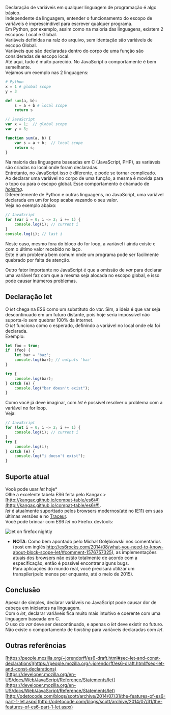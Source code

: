 <!--
layout: post
title: O que você precisa saber sobre block scope - let
date: 2014-08-28T01:58:23.465Z
comments: true
published: true
keywords:
description: Uma introdução a block scope na ES6
categories: scope, articles, basics
authorName: Jaydson
authorLink: http://twitter.com/jaydson
authorDescription: JavaScript enthusiast - FrontEnd Engineer at Terra Networks - BrazilJS and RSJS curator
authorPicture: https://pbs.twimg.com/profile_images/453720347620032512/UM2nE21c_400x400.jpeg
-->
Declaração de variáveis em qualquer linguagem de programação é algo básico.  
Independente da linguagem, entender o funcionamento do escopo de variáveis é imprescindível para escrever qualquer programa.  
Em Python, por exemplo, assim como na maioria das linguagens, existem 2 escopos: Local e Global.  
Variáveis definidas na raíz do arquivo, sem identação são variáveis de escopo Global.  
Variáveis que são declaradas dentro do corpo de uma função são consideradas de escopo local.  
Até aqui, tudo é muito parecido. No JavaScript o comportamente é bem semelhante.  
Vejamos um exemplo nas 2 linguagens:  
```python
# Python
x = 1 # global scope
y = 3

def sum(a, b):
	s = a + b # local scope
	return s
```

```javascript
// JavaScript
var x = 1;  // global scope
var y = 3;

function sum(a, b) {
	var s = a + b;  // local scope
	return s;
}
```
Na maioria das linguagens baseadas em C (JavaScript, PHP), as variáveis são criadas no local onde foram declaradas.  
Entretanto, no JavaScript isso é diferente, e pode se tornar complicado.  
Ao declarar uma variável no corpo de uma função, a mesma é movida para o topo ou para o escopo global. Esse comportamento é chamado de [_hoisting_](https://developer.mozilla.org/en-US/docs/Web/JavaScript/Reference/Statements/var#var_hoisting).  
Diferentemente de Python e outras linguagens, no JavaScript, uma variável declarada em um for loop acaba vazando o seu valor.  
Veja no exemplo abaixo:  
```javascript
// JavaScript
for (var i = 0; i <= 2; i += 1) {
	console.log(i); // current i
}
console.log(i); // last i
```
Neste caso, mesmo fora do bloco do for loop, a variável i ainda existe e com o último valor recebido no laço.  
Este é um problema bem comum onde um programa pode ser facilmente quebrado por falta de atenção.  

Outro fator importante no JavaScript é que a omissão de _var_ para declarar uma variável faz com que a mesma seja alocada no escopo global, e isso pode causar inúmeros problemas.  

## Declaração let
O _let_ chega na ES6 como um substituto do _var_. Sim, a ideia é que var seja descontinuado em um futuro distante, pois hoje seria impossível não suporta-lo sem quebrar 100% da internet.  
O _let_ funciona como o esperado, definindo a variável no local onde ela foi declarada.  
Exemplo:  
```javascript
let foo = true;
if  (foo) {
	let bar = 'baz';
	console.log(bar); // outputs 'baz'
}

try {
	console.log(bar);
} catch (e) {
	console.log("bar doesn't exist");
}
```
Como você já deve imaginar, com _let_ é possível resolver o problema com a variável no for loop.  
Veja:  
```javascript
// JavaScript
for (let i = 0; i <= 2; i += 1) {
	console.log(i); // current i
}
try {
	console.log(i);
} catch (e) {
	console.log("i doesn't exist");
}
```

## Suporte atual
Você pode usar _let_ hoje*  
Olhe a excelente tabela ES6 feita pelo Kangax > [http://kangax.github.io/compat-table/es6/#](http://kangax.github.io/compat-table/es6/#).  
_let_ é atualmente suporttado pelos browsers modernos(até no IE11) em suas últimas versões e no [Traceur](https://github.com/google/traceur-compiler).  
Você pode brincar com ES6 _let_ no Firefox devtools:  

![let on firefox nightly](/img/let.gif)  

* __NOTA__: Como bem apontado pelo Michał Gołębiowski nos comentários (post em inglês http://es6rocks.com/2014/08/what-you-need-to-know-about-block-scope-let/#comment-1576757325), as implementações atuais dos browsers não estão totalmente de acordo com a especificação, então é possível encontrar alguns bugs.  
Para aplicações do mundo real, você precisará utilizar um transpiler(pelo menos por enquanto, até o meio de 2015).  

## Conclusão
Apesar de simples, declarar variáveis no JavaScript pode causar dor de cabeça em iniciantes na linguagem.  
Com o _let_, declarar variáveis fica muito mais intuítivo e coerente com uma linguagem baseada em C.  
O uso do _var_ deve ser descontinuado, e apenas o _let_ deve existir no futuro.  
Não existe o comportamento de _hoisting_ para variáveis declaradas com _let_.  

## Outras referências  
[https://people.mozilla.org/~jorendorff/es6-draft.html#sec-let-and-const-declarations](https://people.mozilla.org/~jorendorff/es6-draft.html#sec-let-and-const-declarations)  
[https://developer.mozilla.org/en-US/docs/Web/JavaScript/Reference/Statements/let](https://developer.mozilla.org/en-US/docs/Web/JavaScript/Reference/Statements/let)  
[http://odetocode.com/blogs/scott/archive/2014/07/31/the-features-of-es6-part-1-let.aspx](http://odetocode.com/blogs/scott/archive/2014/07/31/the-features-of-es6-part-1-let.aspx)  